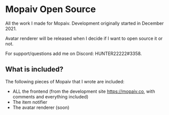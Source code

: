 # Mopaiv Open Source
All the work I made for Mopaiv. Development originally started in December 2021.

Avatar renderer will be released when I decide if I want to open source it or not.

For support/questions add me on Discord: HUNTER22222#3358.

## What is included?
The following pieces of Mopaiv that I wrote are included:
* ALL the frontend (from the development site https://mopaiv.co, with comments and everything included)
* The item notifier
* The avatar renderer (soon)